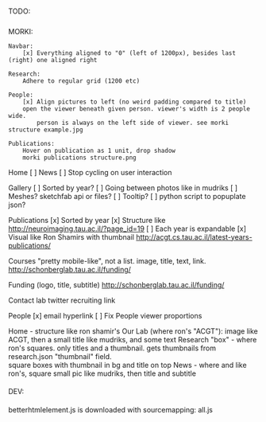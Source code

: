 #####
TODO:
#####

MORKI:
    
    Navbar:
        [x] Everything aligned to "0" (left of 1200px), besides last (right) one aligned right
    
    Research:
        Adhere to regular grid (1200 etc)
    
    People:
        [x] Align pictures to left (no weird padding compared to title)
        open the viewer beneath given person. viewer's width is 2 people wide. 
            person is always on the left side of viewer. see morki structure example.jpg 
    
    Publications:
        Hover on publication as 1 unit, drop shadow
        morki publications structure.png

Home
    [ ] News
        [ ] Stop cycling on user interaction

Gallery
    [ ] Sorted by year?
    [ ] Going between photos like in mudriks
    [ ] Meshes? sketchfab api or files?
    [ ] Tooltip?
    [ ] python script to popuplate json?
    
Publications
    [x] Sorted by year
    [x] Structure like http://neuroimaging.tau.ac.il/?page_id=19 
    [ ] Each year is expandable
    [x] Visual like Ron Shamirs with thumbnail http://acgt.cs.tau.ac.il/latest-years-publications/
    
Courses
    "pretty mobile-like", not a list. image, title, text, link. http://schonberglab.tau.ac.il/funding/



Funding
    (logo, title, subtitle) http://schonberglab.tau.ac.il/funding/


Contact
    lab twitter
    recruiting link


People
    [x] email hyperlink
    [ ] Fix People viewer proportions

Home - structure like ron shamir's
    Our Lab (where ron's "ACGT"): image like ACGT, then a small title like mudriks, and some text
    Research "box" - where ron's squares. only titles and a thumbnail. gets thumbnails from research.json "thumbnail" field.  
        square boxes with thumbnail in bg and title on top
    News - where and like ron's, square small pic like mudriks, then title and subtitle
    
####
DEV:
####
betterhtmlelement.js is downloaded with sourcemapping: all.js
